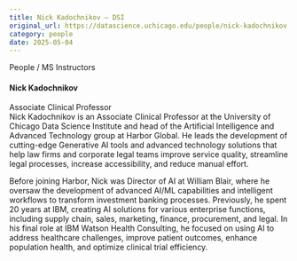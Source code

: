 ```yaml
---
title: Nick Kadochnikov – DSI
original_url: https://datascience.uchicago.edu/people/nick-kadochnikov
category: people
date: 2025-05-04
---
```


People / MS Instructors

#### Nick Kadochnikov

Associate Clinical Professor  
Nick Kadochnikov is an Associate Clinical Professor at the University of Chicago Data Science Institute and head of the Artificial Intelligence and Advanced Technology group at Harbor Global. He leads the development of cutting-edge Generative AI tools and advanced technology solutions that help law firms and corporate legal teams improve service quality, streamline legal processes, increase accessibility, and reduce manual effort.

Before joining Harbor, Nick was Director of AI at William Blair, where he oversaw the development of advanced AI/ML capabilities and intelligent workflows to transform investment banking processes. Previously, he spent 20 years at IBM, creating AI solutions for various enterprise functions, including supply chain, sales, marketing, finance, procurement, and legal. In his final role at IBM Watson Health Consulting, he focused on using AI to address healthcare challenges, improve patient outcomes, enhance population health, and optimize clinical trial efficiency.